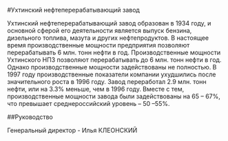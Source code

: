 #Ухтинский нефтеперерабатывающий завод

Ухтинский нефтеперерабатывающий завод образован в 1934 году, и основной сферой его деятельности является выпуск бензина, дизельного топлива, мазута и других нефтепродуктов. В настоящее время производственные мощности предприятия позволяют перерабатывать 6 млн. тонн нефти в год.
Производственные мощности Ухтинского НПЗ позволяют перерабатывать до 6 млн. тонн нефти в год. Однако производственные мощности задействованы не полностью. В 1997 году производственные показатели компании ухудшились после значительного роста в 1996 году. Завод переработал 2.9 млн. тонн нефти, или на 3.3% меньше, чем в 1996 году. Вместе с тем, производственные мощности завода были задействованы на 65 – 67%, что превышает среднероссийский уровень – 50 –55%.

##Руководство

Генеральный директор - Илья КЛЕОНСКИЙ 
